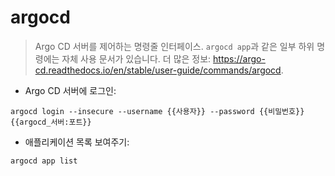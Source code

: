 # argocd

> Argo CD 서버를 제어하는 명령줄 인터페이스.
> `argocd app`과 같은 일부 하위 명령에는 자체 사용 문서가 있습니다.
> 더 많은 정보: <https://argo-cd.readthedocs.io/en/stable/user-guide/commands/argocd>.

- Argo CD 서버에 로그인:

`argocd login --insecure --username {{사용자}} --password {{비밀번호}} {{argocd_서버:포트}}`

- 애플리케이션 목록 보여주기:

`argocd app list`
